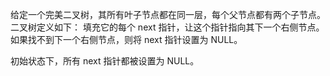 给定一个完美二叉树，其所有叶子节点都在同一层，每个父节点都有两个子节点。二叉树定义如下：
填充它的每个 next 指针，让这个指针指向其下一个右侧节点。如果找不到下一个右侧节点，则将 next 指针设置为 NULL。

初始状态下，所有 next 指针都被设置为 NULL。
